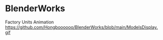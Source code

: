 # BlenderWorks
Factory Units Animation
https://github.com/Hongboooooo/BlenderWorks/blob/main/ModelsDisplay.gif
